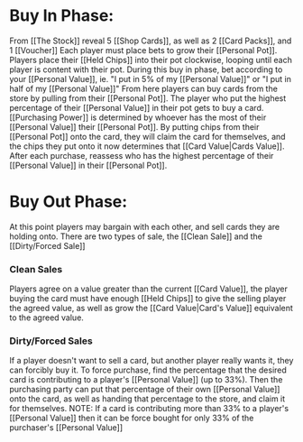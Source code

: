 # Buy In Phase:
From [[The Stock]] reveal 5 [[Shop Cards]], as well as 2 [[Card Packs]], and 1 [[Voucher]]
Each player must place bets to grow their [[Personal Pot]]. Players place their [[Held Chips]] into their pot clockwise, looping until each player is content with their pot. During this buy in phase, bet according to your [[Personal Value]], ie. "I put in 5% of my [[Personal Value]]" or "I put in half of my [[Personal Value]]"
From here players can buy cards from the store by pulling from their [[Personal Pot]]. The player who put the highest percentage of their [[Personal Value]] in their pot gets to buy a card.  [[Purchasing Power]] is determined by whoever has the most of their [[Personal Value]] their [[Personal Pot]].
By putting chips from their [[Personal Pot]] onto the card, they will claim the card for themselves, and the chips they put onto it now determines that [[Card Value|Cards Value]]. After each purchase, reassess who has the highest percentage of their [[Personal Value]] in their [[Personal Pot]].
# Buy Out Phase:
At this point players may bargain with each other, and sell cards they are holding onto. There are two types of sale, the [[Clean Sale]] and the [[Dirty/Forced Sale]]
### Clean Sales
Players agree on a value greater than the current [[Card Value]], the player buying the card must have enough [[Held Chips]] to give the selling player the agreed value, as well as grow the [[Card Value|Card's Value]] equivalent to the agreed value.
### Dirty/Forced Sales
If a player doesn't want to sell a card, but another player really wants it, they can forcibly buy it. To force purchase, find the percentage that the desired card is contributing to a player's [[Personal Value]] (up to 33%). Then the purchasing party can put that percentage of their own [[Personal Value]] onto the card, as well as handing that percentage to the store, and claim it for themselves.
	NOTE: If a card is contributing more than 33% to a player's [[Personal Value]] then it can be force bought for only 33% of the purchaser's [[Personal Value]]